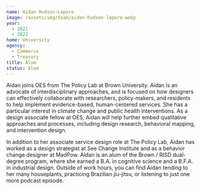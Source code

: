 ```yaml
---
name: Aidan Hudson-Lapore
image: /assets/img/team/aidan-hudson-lapore.webp
year:
  - 2021
  - 2022
home: University
agency:
  - Commerce
  - Treasury
title: Alum
status: Alum
---
```

Aidan joins OES from The Policy Lab at Brown University. Aidan is an advocate of interdisciplinary approaches, and is focused on how designers can effectively collaborate with researchers, policy-makers, and residents to help implement evidence-based, human-centered services. She has a particular interest in climate change and public health interventions. As a design associate fellow at OES, Aidan will help further embed qualitative approaches and processes, including design research, behavioral mapping, and intervention design. 

In addition to her associate service design role at The Policy Lab, Aidan has worked as a design strategist at See Change Institute and as a behavior change designer at MadPow. Aidan is an alum of the Brown / RISD dual-degree program, where she earned a B.A. in cognitive science and a B.F.A. in industrial design. Outside of work hours, you can find Aidan tending to her many houseplants, practicing Brazilian jiu-jitsu, or listening to just one more podcast episode.
